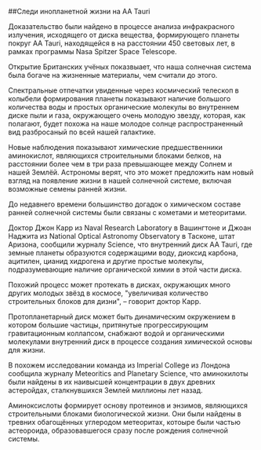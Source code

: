 ##Следи инопланетной жизни на AA Tauri

Доказательство были найдено в процессе анализа инфракрасного излучения, исходящего от диска вещества, формирующего планеты покруг AA Tauri, находящейся в на расстоянии 450 световых лет, в рамках программы Nasa Spitzer Space Telescope.

Открытие Британских учёных показвыает, что наша солнечная система была богаче на жизненные материалы, чем считали до этого.

Спектральные отпечатки увиденные через космический телескоп в колыбели формирования планеты показывают наличие большого количества воды и простых органические молекулы во внутреннем диске пыли и газа, окружающего очень молодую звезду, которая, как полагают, будет похожа на наше молодое солнце распространенный вид разбросаный по всей нашей галактике.

Новые наблюдения показывают химические предшественники аминокислот, являющихся строительными блоками белков, на расстоянии более чем в три раза превышающее между Солнем и нашей Землёй. Астрономы верят, что это может предложить нам новый взгляд на появление жизни в нашей солнечной системе, включая возможные семены ранней жизни.

До недавнего времени большинство догадок о химическом составе ранней солнечной системы были связаны с кометами и метеоритами.

Доктор Джон Карр из Naval Research Laboratory в Вашингтоне и Джоан Наджита из National Optical Astronomy Observatory в Тасконе, штат Аризона, сообщили журналу Science, что внутренний диск AA Tauri, где земные планеты образуются содержащими воду, диоксид карбона, ацитилен, цианид хидрогена и другие простые молекулы, подразумевающие наличие органической химии в этой части диска.

Похожий процесс может протекать в дисках, окружающих много других молодых звёзд в космосе, "увеличивая количество строительных блоков для дизни", – говорит доктор Карр.

Протопланетарный диск может быть динамическим окружением в котором большие частицы, притянутые прогрессирующим гравитационным коллапсом, снабжают водой и органическими молекулами внутренний диск в процессе создания химической основы для жизни.

В похожем исследовании команда из Imperial College из Лондона сообщила журналу Meteoritics and Planetary Science, что аминокилоты были найдены в их наивысшей концентрации в двух древних астеройдах, сталкнувшихся Землей миллионы лет назад.

Аминоксислоты формирует основу протеинов и энзимов, являющихся строительными блоками биологической жизни. Они были найдены в тревних обагощённых углеродом метеоритах, котоыре были частью астеороида, образовавшегося сразу после рождения солнечной системы.